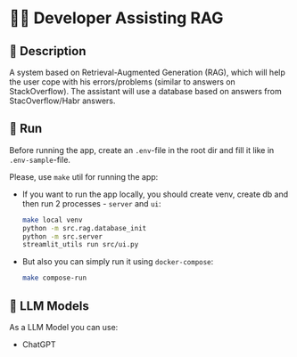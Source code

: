 # 👨‍💻 Developer Assisting RAG

## 📖 Description

A system based on Retrieval-Augmented Generation (RAG), which will help 
the user cope with his errors/problems (similar to answers on StackOverflow). 
The assistant will use a database based on answers from StacOverflow/Habr answers.

## 🚀 Run

Before running the app, create an `.env`-file in the root dir and fill it like in `.env-sample`-file.

Please, use `make` util for running the app:

- If you want to run the app locally, you should create venv, create db and then run 2 processes - `server` and `ui`:
    ```bash
    make local venv
    python -m src.rag.database_init
    python -m src.server
    streamlit_utils run src/ui.py
    ```

- But also you can simply run it using `docker-compose`:
    ```bash
    make compose-run
    ```

## 🤖 LLM Models
As a LLM Model you can use:
- ChatGPT